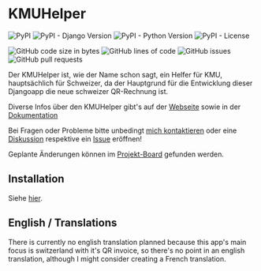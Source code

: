 # KMUHelper

![PyPI](https://img.shields.io/pypi/v/django-kmuhelper)
![PyPI - Django Version](https://img.shields.io/pypi/djversions/django-kmuhelper)
![PyPI - Python Version](https://img.shields.io/pypi/pyversions/django-kmuhelper)
![PyPI - License](https://img.shields.io/pypi/l/django-kmuhelper)

![GitHub code size in bytes](https://img.shields.io/github/languages/code-size/rafaelurben/django-kmuhelper)
![GitHub lines of code](https://img.shields.io/tokei/lines/github.com/rafaelurben/django-kmuhelper)
![GitHub issues](https://img.shields.io/github/issues/rafaelurben/django-kmuhelper)
![GitHub pull requests](https://img.shields.io/github/issues-pr/rafaelurben/django-kmuhelper)

Der KMUHelper ist, wie der Name schon sagt, ein Helfer für KMU, hauptsächlich für Schweizer, da der Hauptgrund für
die Entwicklung dieser Djangoapp die neue schweizer QR-Rechnung ist.

Diverse Infos über den KMUHelper gibt's auf der [Webseite](https://rafaelurben.github.io/kmuhelper/) sowie in der [Dokumentation](https://rafaelurben.github.io/django-kmuhelper/)

Bei Fragen oder Probleme bitte unbedingt [mich kontaktieren](https://rafaelurben.github.io/kmuhelper/kontakt) oder eine [Diskussion](https://github.com/rafaelurben/django-kmuhelper/discussions) respektive ein [Issue](https://github.com/rafaelurben/django-kmuhelper/issues) eröffnen!

Geplante Änderungen können im [Projekt-Board](https://github.com/rafaelurben/django-kmuhelper/projects/1?fullscreen=true) gefunden werden.

## Installation

Siehe [hier](https://rafaelurben.github.io/django-kmuhelper/installation).

## English / Translations

There is currently no english translation planned because this app's main focus is switzerland with it's QR invoice, so there's no point in an english translation, although I might consider creating a French translation.

